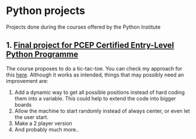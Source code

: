 # Python projects
Projects done during the courses offered by the Python Institute

## 1. [Final project for PCEP Certified Entry-Level Python Programme](https://github.com/EsteveNoguera/python-edube/blob/main/tic_tac_toe.py)

The course proposes to do a tic-tac-toe. You can check my approach for this [here](https://github.com/EsteveNoguera/python-edube/blob/main/tic_tac_toe.py). Although it works as intended, things that may possibly need an improvement are: 

1. Add a dynamic way to get all possible positions instead of hard coding them into a variable. This could help to extend the code into bigger boards
2. Allow the machine to start randomly instead of always center, or even let the user start. 
3. Make a 2 player version
4. And probably much more..


